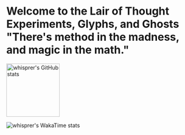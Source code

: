# Welcome to the Lair of Thought Experiments, Glyphs, and Ghosts "There's method in the madness, and magic in the math."


<p align="right">
</p>
<a href="https://github.com/whisprer/github-readme-stats">
<img
height="140"
src="https://github-readme-stats.vercel.app/api?username=whisprer&show=reviews,discussions_started,discussions_answered,prs_merged,prs_merged_percentage&show_icons=true&theme=tokyonight&layout=compact&show_icons=true&bg_color=00000000"
alt="whisprer's GitHub stats"
/>
</a>

![whisprer's WakaTime stats](https://github-readme-stats.vercel.app/api/wakatime?username=whispr.dev\&card_width=300&show_icons=true&theme=tokyonight&bg_color=00000000&layout=compact)
